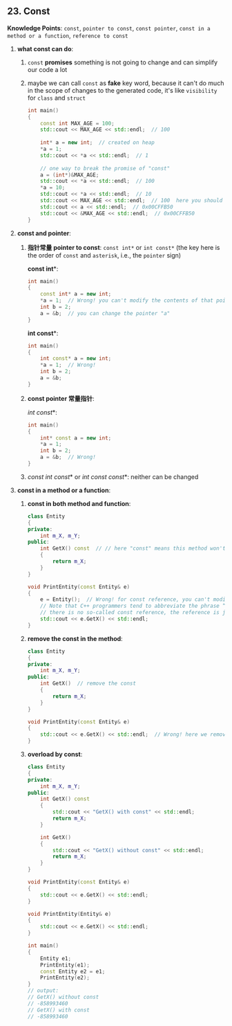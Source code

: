 ## 23. Const

**Knowledge Points**: `const`, `pointer to const`, `const pointer`, `const in a method or a function`, `reference to const`

1. **what const can do**: 

    1. `const` **promises** something is not going to change and can simplify our code a lot

    2. maybe we can call `const` as **fake** key word, because it can't do much in the scope of changes to the generated code, it's like `visibility` for `class` and `struct` 

        ```c++
        int main()
        {
            const int MAX_AGE = 100;
        	std::cout << MAX_AGE << std::endl;  // 100
            
            int* a = new int;  // created on heap
            *a = 1;
            std::cout << *a << std::endl;  // 1
            
            // one way to break the promise of "const"
            a = (int*)&MAX_AGE;
            std::cout << *a << std::endl;  // 100
            *a = 10;
            std::cout << *a << std::endl;  // 10
            std::cout << MAX_AGE << std::endl;  // 100  here you should check the assembly code and you will see that the compiler simply outputs 100, not addresses the memory of "MAX_AGE"
            std::cout << a << std::endl;  // 0x00CFFB50
            std::cout << &MAX_AGE << std::endl;  // 0x00CFFB50
        }
        ```

2. **const and pointer**: 

    1. **指针常量 pointer to const**: `const int*` or `int const*` (the key here is the order of `const` and  `asterisk`, i.e., the `pointer` sign) 

        **const int***: 

        ```c++
        int main()
        {
            const int* a = new int;
            *a = 1;  // Wrong! you can't modify the contents of that pointer (i.e., something the pointer points)
            int b = 2;
            a = &b;  // you can change the pointer "a"
        }
        ```

        **int const***: 

        ```c++
        int main()
        {
            int const* a = new int;
            *a = 1;  // Wrong!
            int b = 2;
            a = &b;
        }
        ```

    2. **const pointer 常量指针**: 

        **int* const**: 

        ```c++
        int main()
        {
            int* const a = new int;
            *a = 1;
            int b = 2;
            a = &b;  // Wrong!
        }
        ```

    3. **const int* const** or **int const* const**: neither can be changed

3. **const in a method or a function**: 

    1. **const in both method and function**: 

        ```c++
        class Entity
        {
        private:
        	int m_X, m_Y;
        public:
        	int GetX() const  // // here "const" means this method won't modify any of the class
            {
            	return m_X;
            }
        }
        
        void PrintEntity(const Entity& e)
        {
        	e = Entity();  // Wrong! for const reference, you can't modify the reference
        	// Note that C++ programmers tend to abbreviate the phrase “reference to const” as “const reference”. This abbreviation makes sense—if you remember that it is an abbreviation.
        	// there is no so-called const reference, the reference is just the content, if it's const, you simply can't modify it because it's const
        	std::cout << e.GetX() << std::endl;
        }
        ```

    2. **remove the const in the method**: 

        ```c++
        class Entity
        {
        private:
        	int m_X, m_Y;
        public:
            int GetX()  // remove the const
            {
            	return m_X;
            }
        }
        
        void PrintEntity(const Entity& e)
        {
        	std::cout << e.GetX() << std::endl;  // Wrong! here we remove "const" from "GetX()" function and this function can't gurantee that it won't modify the Entity object but the paramter "const Entity& e" promise it's const
        }
        ```

    3. **overload by const**: 

        ```c++
        class Entity
        {
        private:
        	int m_X, m_Y;
        public:
            int GetX() const
            {
                std::cout << "GetX() with const" << std::endl;
            	return m_X;
            }
        
            int GetX()
            {
                std::cout << "GetX() without const" << std::endl;
            	return m_X;
            }
        }
        
        void PrintEntity(const Entity& e)
        {
        	std::cout << e.GetX() << std::endl;
        }
        
        void PrintEntity(Entity& e)
        {
        	std::cout << e.GetX() << std::endl;
        }
        
        int main()
        {
            Entity e1;
            PrintEntity(e1);
            const Entity e2 = e1;
            PrintEntity(e2);
        }
        // output:
        // GetX() without const
        // -858993460
        // GetX() with const
        // -858993460
        ```

